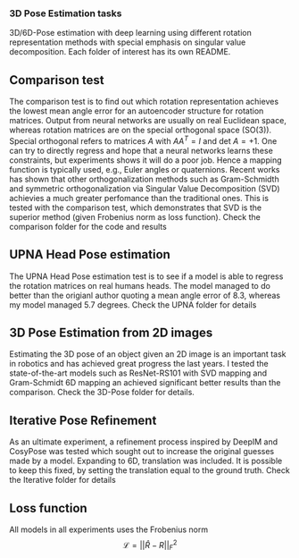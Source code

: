 ### 3D Pose Estimation tasks
3D/6D-Pose estimation with deep learning using different rotation representation methods with special emphasis on singular value decomposition. Each folder of interest has its own README.

## Comparison test
The comparison test is to find out which rotation representation achieves the lowest mean angle error for an autoencoder structure for rotation matrices. Output from neural networks are usually on real Euclidean space, whereas rotation matrices are on the special orthogonal space (SO(3)). Special orthogonal refers to matrices $A$ with $AA^T = I$ and det $A = +1$. One can try to directly regress and hope that a neural networks learns these constraints, but experiments shows it will do a poor job. Hence a mapping function is typically used, e.g., Euler angles or quaternions. Recent works has shown that other orthogonalization methods such as Gram-Schmidth and symmetric orthogonalization via Singular Value Decomposition (SVD) achievies a much greater perfomance than the traditional ones. This is tested with the comparison test, which demonstrates that SVD is the superior method (given Frobenius norm as loss function). Check the comparison folder for the code and results


## UPNA Head Pose estimation
The UPNA Head Pose estimation test is to see if a model is able to regress the rotation matrices on real humans heads. The model managed to do better than the origianl author quoting a mean angle error of 8.3, whereas my model managed 5.7 degrees. Check the UPNA folder for details


## 3D Pose Estimation from 2D images
Estimating the 3D pose of an object given an 2D image is an important task in robotics and has achieved great progress the last years. I tested the state-of-the-art models such as ResNet-RS101 with SVD mapping and Gram-Schmidt 6D mapping an achieved significant better results than the comparison. Check the 3D-Pose folder for details.

## Iterative Pose Refinement
As an ultimate experiment, a refinement process inspired by DeepIM and CosyPose was tested which sought out to increase the original guesses made by a model. Expanding to 6D, translation was included. It is possible to keep this fixed, by setting the translation equal to the ground truth. Check the Iterative folder for details

## Loss function
All models in all experiments uses the Frobenius norm
$$\mathcal{L} = ||\hat{R}-R||_F^2$$
